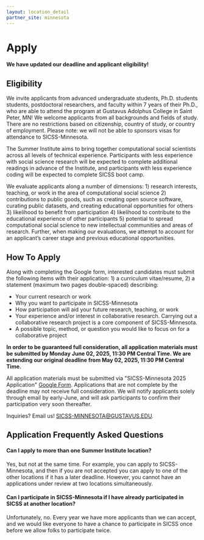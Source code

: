 ```yaml
---
layout: location_detail
partner_site: minnesota
---
```


[//]: # (Update the following info to match your location!)

# Apply

**We have updated our deadline and applicant eligibility!**

## Eligibility

We invite applicants from advanced undergraduate students, Ph.D. students students, postdoctoral researchers, and faculty within 7 years of their Ph.D., who are able to attend the program at Gustavus Adolphus College in Saint Peter, MN! We welcome applicants from all backgrounds and fields of study. There are no restrictions based on citizenship, country of study, or country of employment. Please note: we will not be able to sponsors visas for attendance to SICSS-Minnesota.

The Summer Institute aims to bring together computational social scientists across all levels of technical experience. Participants with less experience with social science research will be expected to complete additional readings in advance of the Institute, and participants with less experience coding will be expected to complete SICSS boot camp.

We evaluate applicants along a number of dimensions: 1) research interests, teaching, or work in the area of computational social science 2) contributions to public goods, such as creating open source software, curating public datasets, and creating educational opportunities for others 3) likelihood to benefit from participation 4) likelihood to contribute to the educational experience of other participants 5) potential to spread computational social science to new intellectual communities and areas of research. Further, when making our evaluations, we attempt to account for an applicant’s career stage and previous educational opportunities.

## How To Apply

Along with completing the Google form, interested candidates must submit the following items with their application: 1) a curriculum vitae/resume, 2) a statement (maximum two pages double-spaced) describing: 

- Your current research or work
- Why you want to participate in SICSS-Minnesota
- How participation will aid your future research, teaching, or work
- Your experience and/or interest in collaborative research. Carrying out a collaborative research project is a core component of SICSS-Minnesota.
- A possible topic, method, or question you would like to focus on for a collaborative project

**In order to be guaranteed full consideration, all application materials must be submitted by Monday June 02, 2025, 11:30 PM Central Time. We are extending our original deadline from May 02, 2025, 11:30 PM Central Time.** 

All application materials must be submitted via "SICSS-Minnesota 2025 Application" [Google Form](https://docs.google.com/forms/d/e/1FAIpQLSdpRS7_oKRggXejD9xZyYkcsB375MvXTyV6bDbZO7bHOud17Q/viewform). Applications that are not complete by the deadline may not receive full consideration. We will notify applicants solely through email by early-June, and will ask participants to confirm their participation very soon thereafter. 

Inquiries? Email us!
SICSS-MINNESOTA@GUSTAVUS.EDU.

## Application Frequently Asked Questions

#### Can I apply to more than one Summer Institute location?

Yes, but not at the same time. For example, you can apply to SICSS-Minnesota, and then if you are not accepted you can apply to one of the other locations if it has a later deadline. However, you cannot have an applications under review at two locations simultaneously.

#### Can I participate in SICSS-Minnesota if I have already participated in SICSS at another location?

Unfortunately, no. Every year we have more applicants than we can accept, and we would like everyone to have a chance to participate in SICSS once before we allow folks to participate twice.
